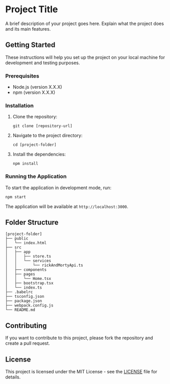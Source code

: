 # Project Title

A brief description of your project goes here. Explain what the project does and its main features.

## Getting Started

These instructions will help you set up the project on your local machine for development and testing purposes.

### Prerequisites

- Node.js (version X.X.X)
- npm (version X.X.X)

### Installation

1. Clone the repository:
   ```
   git clone [repository-url]
   ```

2. Navigate to the project directory:
   ```
   cd [project-folder]
   ```

3. Install the dependencies:
   ```
   npm install
   ```

### Running the Application

To start the application in development mode, run:
```
npm start
```

The application will be available at `http://localhost:3000`.

## Folder Structure

```
[project-folder]
├── public
│   └── index.html
├── src
│   ├── app
│   │   ├── store.ts
│   │   └── services
│   │       └── rickAndMortyApi.ts
│   ├── components
│   ├── pages
│   │   └── Home.tsx
│   ├── bootstrap.tsx
│   └── index.ts
├── .babelrc
├── tsconfig.json
├── package.json
├── webpack.config.js
└── README.md
```

## Contributing

If you want to contribute to this project, please fork the repository and create a pull request.

## License

This project is licensed under the MIT License - see the [LICENSE](LICENSE) file for details.